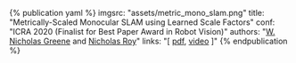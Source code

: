 <!-- MetricMonoSlam ICRA 2020 -->
{% publication yaml %}
imgsrc: "assets/metric_mono_slam.png"
title: "Metrically-Scaled Monocular SLAM using Learned Scale Factors"
conf: "ICRA 2020 (Finalist for Best Paper Award in Robot Vision)"
authors: "[W. Nicholas Greene]({{site.links.wng}}) and [Nicholas Roy]({{site.links.nickroy}})"
links: "[ [pdf](data/papers/greene_icra20.pdf), [video](https://youtu.be/DD3vS8xaxSk) ]"
{% endpublication %}
